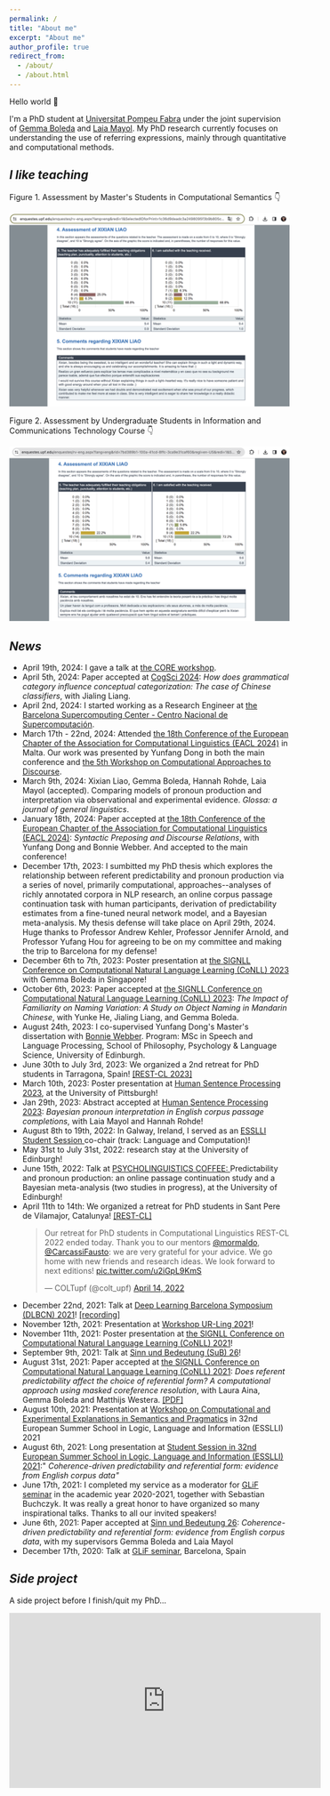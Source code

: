 ```yaml
---
permalink: /
title: "About me"
excerpt: "About me"
author_profile: true
redirect_from: 
  - /about/
  - /about.html
---
```


Hello world 👋

I'm a PhD student at [Universitat Pompeu Fabra](https://www.upf.edu/) under the joint supervision of [Gemma Boleda](https://gboleda.github.io) and [Laia Mayol](https://www.upf.edu/web/laia-mayol/). My PhD research currently focuses on understanding the use of referring expressions, mainly through quantitative and computational methods.


*I like teaching*
------

Figure 1. Assessment by Master's Students in Computational Semantics 👇

<img src="/files/eval_cs.png" alt="Eval CS Image"> 

Figure 2. Assessment by Undergraduate Students in Information and Communications Technology Course 👇

<img src="/files/eval_tic.png" alt="Eval TIC Image">



*News*
------
<ul>
  <li>April 19th, 2024: I gave a talk at <a href="https://www.upf.edu/web/glif/2024-core-workshop">the CORE workshop</a>. </li>
  <li>April 5th, 2024: Paper accepted at <a href="https://cognitivesciencesociety.org/cogsci-2024/">CogSci 2024</a>: <i>How does grammatical category influence conceptual categorization: The case of Chinese classifiers</i>, with Jialing Liang.</li>
  <li>April 2nd, 2024: I started working as a Research Engineer at <a href="https://www.bsc.es/">the Barcelona Supercomputing Center - Centro Nacional de Supercomputación</a>. </li>
  <li>March 17th - 22nd, 2024: Attended <a href="https://2024.eacl.org">the 18th Conference of the European Chapter of the Association for Computational Linguistics (EACL 2024)</a> in Malta. Our work was presented by Yunfang Dong in both the main conference and <a href="https://sites.google.com/view/codi2024/home"> the 5th Workshop on Computational Approaches to Discourse</a>.</li>
  <li>March 9th, 2024: Xixian Liao, Gemma Boleda, Hannah Rohde, Laia Mayol (accepted). Comparing models of pronoun production and interpretation via observational and experimental evidence. <i>Glossa: a journal of general linguistics</i>. </li>
  <li>January 18th, 2024: Paper accepted at <a href="https://2024.eacl.org">the 18th Conference of the European Chapter of the Association for Computational Linguistics (EACL 2024)</a>: <i>Syntactic Preposing and Discourse Relations</i>, with Yunfang Dong and Bonnie Webber. And accepted to the main conference! </li>
  <li>December 17th, 2023: I sumbitted my PhD thesis which explores the relationship between referent predictability and pronoun production via a series of novel, primarily computational, approaches--analyses of richly annotated corpora in NLP research, an online corpus passage continuation task with human participants, derivation of predictability estimates from a fine-tuned neural network model, and a Bayesian meta-analysis. My thesis defense will take place on April 29th, 2024. Huge thanks to Professor Andrew Kehler, Professor Jennifer Arnold, and Professor Yufang Hou for agreeing to be on my committee and making the trip to Barcelona for my defense! </li>
  <li>December 6th to 7th, 2023: Poster presentation at <a href="https://conll.org">the SIGNLL Conference on Computational Natural Language Learning (CoNLL) 2023</a> with Gemma Boleda in Singapore! </li>
  <li>October 6th, 2023: Paper accepted at <a href="https://conll.org">the SIGNLL Conference on Computational Natural Language Learning (CoNLL) 2023</a>: <i>The Impact of Familiarity on Naming Variation: A Study on Object Naming in Mandarin Chinese</i>, with Yunke He, Jialing Liang, and Gemma Boleda. </li>
  <li>August 24th, 2023: I co-supervised Yunfang Dong's Master's dissertation with <a href="https://homepages.inf.ed.ac.uk/bonnie/">Bonnie Webber</a>. Program: MSc in Speech and Language Processing, School of Philosophy, Psychology & Language Science, University of Edinburgh.</li>
  <li>June 30th to July 3rd, 2023: We organized a 2nd retreat for PhD students in Tarragona, Spain! <a href="https://sites.google.com/view/rest-cl-2023/home?authuser=0"> [REST-CL 2023] </a></li>
  <li>March 10th, 2023: Poster presentation at <a href="https://lrdc.pitt.edu/HSP2023/">Human Sentence Processing 2023</a>, at the University of Pittsburgh! </li>
  <li>Jan 29th, 2023: Abstract accepted at <a href="https://lrdc.pitt.edu/HSP2023/">Human Sentence Processing 2023</a>: <i>Bayesian pronoun interpretation in English corpus passage completions</i>, with Laia Mayol and Hannah Rohde! </li>
  <li> August 8th to 19th, 2022: In Galway, Ireland, I served as an <a href="https://2022.esslli.eu/"> ESSLLI Student Session </a>  co-chair (track: Language and Computation)! </li>
  <li> May 31st to July 31st, 2022: research stay at the University of Edinburgh! </li>  
  <li> June 15th, 2022: Talk at <a href="https://blogs.ed.ac.uk/psycholingcoffee/past-meetings/2021-22/">PSYCHOLINGUISTICS COFFEE: </a> Predictability and pronoun production: an online passage continuation study and a Bayesian meta-analysis (two studies in progress), at the University of Edinburgh! </li>
  <li> April 11th to 14th: We organized a retreat for PhD students in Sant Pere de Vilamajor, Catalunya! <a href="https://sites.google.com/view/rest-cl/home?authuser=0"> [REST-CL] </a> </li>
  <blockquote class="twitter-tweet"><p lang="en" dir="ltr">Our retreat for PhD students in Computational Linguistics REST-CL 2022 ended today. Thank you to our mentors <a href="https://twitter.com/mormaldo?ref_src=twsrc%5Etfw">@mormaldo</a>, <a href="https://twitter.com/CarcassiFausto?ref_src=twsrc%5Etfw">@CarcassiFausto</a>: we are very grateful for your advice. We go home with new friends and research ideas. We look forward to next editions! <a href="https://t.co/u2iGpL9KmS">pic.twitter.com/u2iGpL9KmS</a></p>&mdash; COLTupf (@colt_upf) <a href="https://twitter.com/colt_upf/status/1514656694734835713?ref_src=twsrc%5Etfw">April 14, 2022</a></blockquote> <script async src="https://platform.twitter.com/widgets.js" charset="utf-8"></script>
  <li> December 22nd, 2021: Talk at <a href="https://sites.google.com/view/deep-learning-barcelona-2021/home?authuser=0">Deep Learning Barcelona Symposium (DLBCN) 2021</a>! <a href="https://youtu.be/LJHzEM8_6k8">[recording]</a> </li>
  <li> November 12th, 2021: Presentation at <a href="https://www.upf.edu/es/web/traduccio/inici/-/asset_publisher/T7gcoUNytM6c/content/id/251086992/maximized#.YZjg8S8w1pQ">Workshop UR-Ling 2021</a>! </li>
  <li> November 11th, 2021: Poster presentation at <a href="https://conll.org">the SIGNLL Conference on Computational Natural Language Learning (CoNLL) 2021</a>! </li>
  <li> September 9th, 2021: Talk at <a href="https://idsl1.phil-fak.uni-koeln.de/abteilungen/sprachwissenschaft/sinn-und-bedeutung-26">Sinn und Bedeutung (SuB) 26</a>! </li>
  <li> August 31st, 2021: Paper accepted at <a href="https://conll.org">the SIGNLL Conference on Computational Natural Language Learning (CoNLL) 2021</a>: <i>Does referent predictability affect the choice of referential form? A computational approach using masked coreference resolution</i>, with Laura Aina, Gemma Boleda and Matthijs Westera. <a href="https://aclanthology.org/2021.conll-1.36/">[PDF]</a></li>
  <li> August 10th, 2021: Presentation at <a href="https://www.jakubszymanik.com/CoSaQ/events/explanations-semantics/">Workshop on Computational and Experimental Explanations in Semantics and Pragmatics</a> in 32nd European Summer School in Logic, Language and Information (ESSLLI) 2021</li>
  <li> August 6th, 2021: Long presentation at <a href="https://esslli2021.unibz.it/page/session/student_session/">Student Session in 32nd European Summer School in Logic, Language and Information (ESSLLI) 2021</a>:" <i>Coherence-driven predictability and referential form: evidence from English corpus data"</i></li>
  <li> June 17th, 2021: I completed my service as a moderator for <a href="https://www.upf.edu/web/glif/glif-seminars">GLiF seminar</a> in the academic year 2020-2021, together with Sebastian Buchczyk. It was really a great honor to have organized so many inspirational talks. Thanks to all our invited speakers!</li>
  <li> June 6th, 2021: Paper accepted at <a href="https://idsl1.phil-fak.uni-koeln.de/abteilungen/sprachwissenschaft/sinn-und-bedeutung-26">Sinn und Bedeutung 26</a>: <i>Coherence-driven predictability and referential form: evidence from English corpus data</i>, with my supervisors Gemma Boleda and Laia Mayol</li>
  <li> December 17th, 2020: Talk at <a href="https://www.upf.edu/web/traduccio/inici/-/asset_publisher/T7gcoUNytM6c/content/id/240904798/maximized#.YRvNzNMzY-R">GLiF seminar</a>, Barcelona, Spain</li> 
</ul>





*Side project*
------
A side project before I finish/quit my PhD...  

<iframe width="560" height="315" src="https://www.youtube.com/embed/vpiNedo-NzY" frameborder="0" allow="autoplay; encrypted-media" allowfullscreen></iframe>






